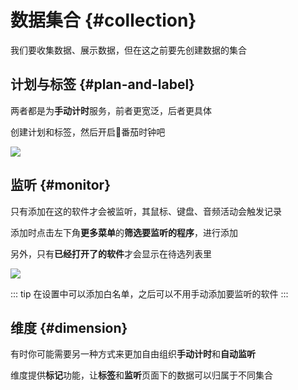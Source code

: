 # 数据集合 {#collection}

我们要收集数据、展示数据，但在这之前要先创建数据的集合

## 计划与标签 {#plan-and-label}

两者都是为**手动计时**服务，前者更宽泛，后者更具体

创建计划和标签，然后开启🍅番茄时钟吧

![](https://cdn.jsdelivr.net/gh/shion-app/docs/src/public/assets/zh/collection/plan-and-label.png)


## 监听 {#monitor}

只有添加在这的软件才会被监听，其鼠标、键盘、音频活动会触发记录

添加时点击左下角**更多菜单**的**筛选要监听的程序**，进行添加

另外，只有**已经打开了的软件**才会显示在待选列表里

![](https://cdn.jsdelivr.net/gh/shion-app/docs/src/public/assets/zh/collection/monitor.png)

::: tip
在设置中可以添加白名单，之后可以不用手动添加要监听的软件
:::

## 维度 {#dimension}

有时你可能需要另一种方式来更加自由组织**手动计时**和**自动监听**

维度提供**标记**功能，让**标签**和**监听**页面下的数据可以归属于不同集合
